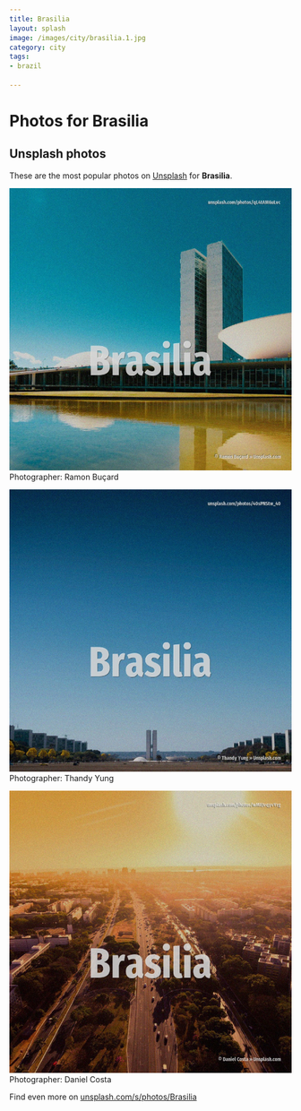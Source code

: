 ```yaml
---
title: Brasilia
layout: splash
image: /images/city/brasilia.1.jpg
category: city
tags:
- brazil

---
```

# Photos for Brasilia
 
## Unsplash photos
These are the most popular photos on [Unsplash](https://unsplash.com) for **Brasilia**.
 
![Brasilia](/images/city/brasilia.1.jpg)
Photographer:  Ramon Buçard
 
![Brasilia](/images/city/brasilia.2.jpg)
Photographer:  Thandy Yung
 
![Brasilia](/images/city/brasilia.3.jpg)
Photographer:  Daniel Costa
 
Find even more on [unsplash.com/s/photos/Brasilia](https://unsplash.com/s/photos/Brasilia)
 
